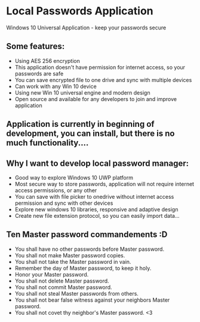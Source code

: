 # Local Passwords Application
Windows 10 Universal Application - keep your passwords secure
## Some features:
* Using AES 256 encryption
* This application doesn't have permission for internet access, so your passwords are safe
* You can save encrypted file to one drive and sync with multiple devices
* Can work with any Win 10 device
* Using new Win 10 universal engine and modern design
* Open source and available for any developers to join and improve application

## Application is currently in beginning of development, you can install, but there is no much functionality....

## Why I want to develop local password manager:
* Good way to explore Windows 10 UWP platform
* Most secure way to store passwords, application will not require internet access permissions, or any other
* You can save with file picker to onedrive without internet access permission and sync with other devices
* Explore new windows 10 libraries, responsive and adaptive design
* Create new file extension protocol, so you can easily import data... 

## Ten Master password commandements :D
* You shall have no other passwords before Master password.
* You shall not make Master password copies.
* You shall not take the Master password in vain.
* Remember the day of Master password, to keep it holy.
* Honor your Master password.
* You shall not delete Master password.
* You shall not commit Master password.
* You shall not steal Master passwords from others.
* You shall not bear false witness against your neighbors Master password.
* You shall not covet thy neighbor's Master password.
<3
